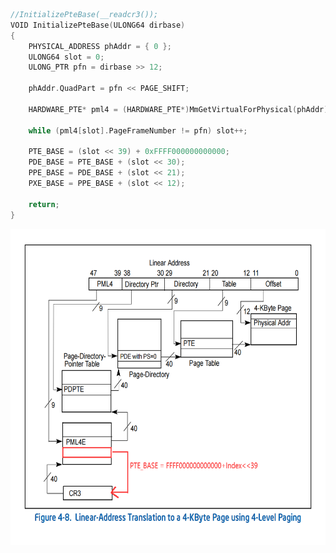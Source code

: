 ```c
//InitializePteBase(__readcr3());
VOID InitializePteBase(ULONG64 dirbase)
{
    PHYSICAL_ADDRESS phAddr = { 0 };
    ULONG64 slot = 0;
    ULONG_PTR pfn = dirbase >> 12;

    phAddr.QuadPart = pfn << PAGE_SHIFT;

    HARDWARE_PTE* pml4 = (HARDWARE_PTE*)MmGetVirtualForPhysical(phAddr);

    while (pml4[slot].PageFrameNumber != pfn) slot++;

    PTE_BASE = (slot << 39) + 0xFFFF000000000000;
    PDE_BASE = PTE_BASE + (slot << 30);
    PPE_BASE = PDE_BASE + (slot << 21);
    PXE_BASE = PPE_BASE + (slot << 12);

    return;
}
```

<img src="../_resources/ccee4c9a4ad0c4b6555dcb780386d80b-1.png" alt="ccee4c9a4ad0c4b6555dcb780386d80b.png" width="650" height="506">